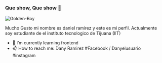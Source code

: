 ### Que show, Que show 👋



![Golden-Boy](https://user-images.githubusercontent.com/124211806/219505415-28b9d3da-6679-4e16-9163-813336343ce8.gif)

Mucho Gusto mi nombre es daniel ramirez y este es mi perfil.
Actualmente soy estudiante de el instituto tecnologico de Tijuana (IIT) 

- 🌱 I’m currently learning frontend
- 📫 How to reach me: Dany Ramirez #Facebook / Danyelusuario #instagram

